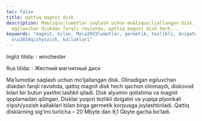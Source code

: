```yaml
---
toc: false
title: qattiq magnit disk
description: Ma&rsquo;lumotlar saqlash uchun mo&lsquo;ljallangan disk. Olinadigan
  egiluvchan diskdan farqli ravishda, qattiq magnit disk hech...
keywords: "magnit, bilan, Ma\u2019lumotlar, germetik, tezlikli, dvigatel, yupqa, plyonkali,
  o\u2018qishyozish, kallaklari"
---
```


Ingliz tilida:
:   winchester

Rus tilida:
:   Жесткий магнитный диск

Ma’lumotlar saqlash uchun mo‘ljallangan disk. Olinadigan egiluvchan diskdan farqli ravishda, qattiq magnit disk hech qachon olinmaydi, diskovod bilan bir butun yaxlitni tashkil qiladi. Disk alyumin qotishma va magnit qoplamadan qilingan. Disklar yuqori tezlikli dvigatel va yupqa plyonkali o‘qish/yozish kallaklari bilan birga germetik korpusga joylashtiriladi. Qattiq disklarning sig‘imi turlicha – 20 Mbyte dan 9,1 Gbyte gacha bo‘ladi.